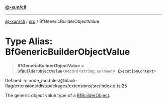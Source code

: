 [**@-xun/cli**](../../README.md)

***

[@-xun/cli](../../README.md) / [src](../README.md) / BfGenericBuilderObjectValue

# Type Alias: BfGenericBuilderObjectValue

> **BfGenericBuilderObjectValue** = [`BfBuilderObjectValue`](BfBuilderObjectValue.md)\<`Record`\<`string`, `unknown`\>, [`ExecutionContext`](ExecutionContext.md)\>

Defined in: node\_modules/@black-flag/extensions/dist/packages/extensions/src/index.d.ts:25

The generic object value type of a [BfBuilderObject](BfBuilderObject.md).
